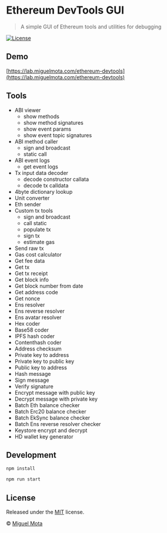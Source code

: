 # Ethereum DevTools GUI

> A simple GUI of Ethereum tools and utilities for debugging

[![License](http://img.shields.io/badge/license-MIT-blue.svg)](https://raw.githubusercontent.com/miguelmota/ethereum-devtools/master/LICENSE)

## Demo

[https://lab.miguelmota.com/ethereum-devtools](https://lab.miguelmota.com/ethereum-devtools)

## Tools

- ABI viewer
  - show methods
  - show method signatures
  - show event params
  - show event topic signatures
- ABI method caller
  - sign and broadcast
  - static call
- ABI event logs
  - get event logs
- Tx input data decoder
  - decode constructor callata
  - decode tx calldata
- 4byte dictionary lookup
- Unit converter
- Eth sender
- Custom tx tools
  - sign and broadcast
  - call static
  - populate tx
  - sign tx
  - estimate gas
- Send raw tx
- Gas cost calculator
- Get fee data
- Get tx
- Get tx receipt
- Get block info
- Get block number from date
- Get address code
- Get nonce
- Ens resolver
- Ens reverse resolver
- Ens avatar resolver
- Hex coder
- Base58 coder
- IPFS hash coder
- Contenthash coder
- Address checksum
- Private key to address
- Private key to public key
- Public key to address
- Hash message
- Sign message
- Verify signature
- Encrypt message with public key
- Decrypt message with private key
- Batch Eth balance checker
- Batch Erc20 balance checker
- Batch EkSync balance checker
- Batch Ens reverse resolver checker
- Keystore encrypt and decrypt
- HD wallet key generator

## Development

```bash
npm install
```

```bash
npm run start
```

## License

Released under the [MIT](./LICENSE) license.

© [Miguel Mota](https://github.com/miguelmota)
